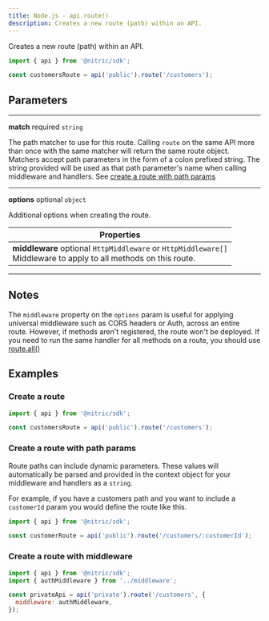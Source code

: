 ```yaml
---
title: Node.js - api.route()
description: Creates a new route (path) within an API.
---
```


Creates a new route (path) within an API.

```javascript
import { api } from '@nitric/sdk';

const customersRoute = api('public').route('/customers');
```

## Parameters

---

**match** required `string`

The path matcher to use for this route. Calling `route` on the same API more than once with the same matcher will return the same route object. Matchers accept path parameters in the form of a colon prefixed string. The string provided will be used as that path parameter's name when calling middleware and handlers. See [create a route with path params](#create-a-route-with-path-params)

---

**options** optional `object`

Additional options when creating the route.

| Properties                                                                                                             |
| ---------------------------------------------------------------------------------------------------------------------- |
| **middleware** optional `HttpMiddleware` or `HttpMiddleware[]` <br/> Middleware to apply to all methods on this route. |

---

## Notes

The `middleware` property on the `options` param is useful for applying universal middleware such as CORS headers or Auth, across an entire route. However, if methods aren't registered, the route won't be deployed. If you need to run the same handler for all methods on a route, you should use [route.all()](./api-route-all)

## Examples

### Create a route

```javascript
import { api } from '@nitric/sdk';

const customersRoute = api('public').route('/customers');
```

### Create a route with path params

Route paths can include dynamic parameters. These values will automatically be parsed and provided in the context object for your middleware and handlers as a `string`.

For example, if you have a customers path and you want to include a `customerId` param you would define the route like this.

```javascript
import { api } from '@nitric/sdk';

const customerRoute = api('public').route('/customers/:customerId');
```

### Create a route with middleware

```javascript
import { api } from '@nitric/sdk';
import { authMiddleware } from '../middleware';

const privateApi = api('private').route('/customers', {
  middleware: authMiddleware,
});
```
